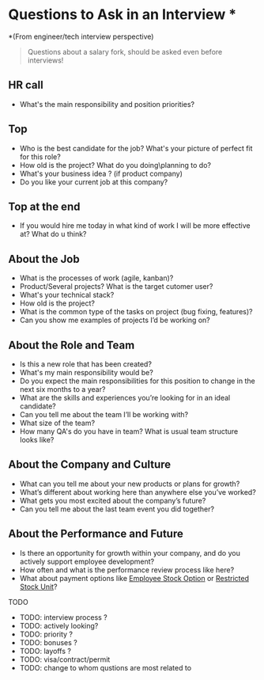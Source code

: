 # Questions to Ask in an Interview *

*(From engineer/tech interview perspective)

> Questions about a salary fork, should be asked even before interviews!

## HR call

* What's the main responsibility and position priorities?  

## Top

* Who is the best candidate for the job? What's your picture of perfect fit for this role?
* How old is the project? What do you doing\planning to do?
* What's your business idea ? (if product company)
* Do you like your current job at this company?

## Top at the end 

* If you would hire me today in what kind of work I will be more effective at? What do u think?

## About the Job

* What is the processes of work (agile, kanban)?
* Product/Several projects? What is the target cutomer user?
* What's your technical stack?
* How old is the project?
* What is the common type of the tasks on project (bug fixing, features)?
* Can you show me examples of projects I’d be working on?

## About the Role and Team

* Is this a new role that has been created?
* What's my main responsibility would be?
* Do you expect the main responsibilities for this position to change in the next six months to a year?
* What are the skills and experiences you’re looking for in an ideal candidate?
* Can you tell me about the team I’ll be working with?
* What size of the team?
* How many QA's do you have in team? What is usual team structure looks like?

## About the Company and Culture

* What can you tell me about your new products or plans for growth?
* What’s different about working here than anywhere else you’ve worked?
* What gets you most excited about the company’s future?
* Can you tell me about the last team event you did together?

## About the Performance and Future

* Is there an opportunity for growth within your company, and do you actively support employee development?
* How often and what is the performance review process like here?
* What about payment options like [Employee Stock Option](https://www.investopedia.com/terms/e/eso.asp) or 
[Restricted Stock Unit](https://www.investopedia.com/terms/r/restricted-stock-unit.asp)?

TODO
* TODO: interview process ?
* TODO: actively looking?
* TODO: priority ?
* TODO: bonuses ?
* TODO: layoffs ?
* TODO: visa/contract/permit
* TODO: change to whom qustions are most related to 
